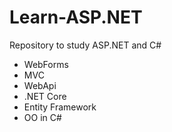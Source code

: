 # Learn-ASP.NET
Repository to study ASP.NET and C#

* WebForms
* MVC
* WebApi
* .NET Core
* Entity Framework
* OO in C#
